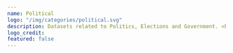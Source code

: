 ```yaml
---
name: Political
logo: "/img/categories/political.svg"
description: Datasets related to Politics, Elections and Government. <br><br> Datasets are ordered by the last modified date.
logo_credit: 
featured: false
---
```

